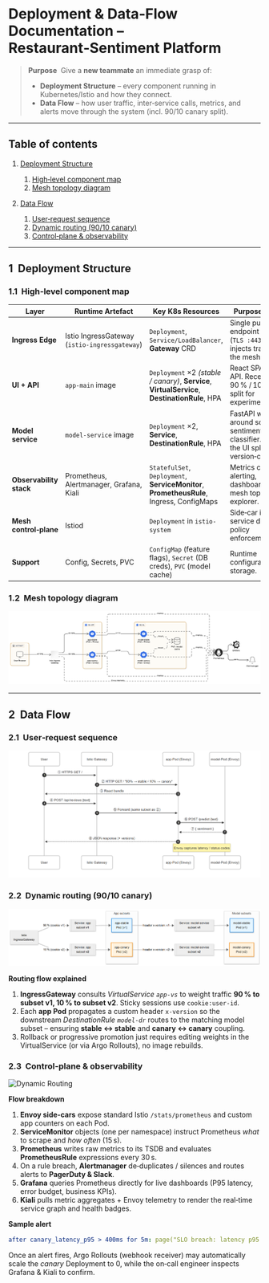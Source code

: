 # Deployment & Data‑Flow Documentation – Restaurant‑Sentiment Platform

> **Purpose**  Give a **new teammate** an immediate grasp of:
>
> - **Deployment Structure** – every component running in Kubernetes/Istio and how they connect.
> - **Data Flow** – how user traffic, inter‑service calls, metrics, and alerts move through the system (incl. 90/10 canary split).

---

## Table of contents

1. [Deployment Structure](#1-deployment-structure)

   1. [High‑level component map](#11-high%E2%80%91level-component-map)
   2. [Mesh topology diagram](#12-mesh-topology-diagram)
   <!-- 3. [Resource inventory](#13-resource-inventory) -->

2. [Data Flow](#2-data-flow)

   1. [User‑request sequence](#21-user%E2%80%91request-sequence)
   2. [Dynamic routing (90/10 canary)](#22-dynamic-routing-9010-canary)
   3. [Control‑plane & observability](#23-control%E2%80%91plane--observability)

<!-- 3. [Reading guide](#3-reading-guide) -->

---

## 1  Deployment Structure

### 1.1  High‑level component map

| Layer                   | Runtime Artefact                              | Key K8s Resources                                                                              | Purpose / Notes                                                                                            |
| ----------------------- | --------------------------------------------- | ---------------------------------------------------------------------------------------------- | ---------------------------------------------------------------------------------------------------------- |
| **Ingress Edge**        | Istio IngressGateway (`istio‑ingressgateway`) | `Deployment`, `Service/LoadBalancer`, **Gateway** CRD                                          | Single public endpoint (`TLS :443`) that injects traffic into the mesh.                                    |
| **UI + API**            | `app-main` image                              | `Deployment` ×2 _(stable / canary)_, **Service**, **VirtualService**, **DestinationRule**, HPA | React SPA + Flask API. Receives 90 % / 10 % traffic split for experiment.                                  |
| **Model service**       | `model-service` image                         | `Deployment` ×2, **Service**, **DestinationRule**, HPA                                         | FastAPI wrapper around scikit‑learn sentiment classifier. Mirrors the UI split to stay version‑consistent. |
| **Observability stack** | Prometheus, Alertmanager, Grafana, Kiali      | `StatefulSet`, `Deployment`, **ServiceMonitor**, **PrometheusRule**, Ingress, ConfigMaps       | Metrics collection, alerting, dashboards, and mesh topology explorer.                                      |
| **Mesh control‑plane**  | Istiod                                        | `Deployment` in `istio-system`                                                                 | Side‑car injection, service discovery, policy enforcement.                                                 |
| **Support**             | Config, Secrets, PVC                          | `ConfigMap` (feature flags), `Secret` (DB creds), `PVC` (model cache)                          | Runtime configuration & storage.                                                                           |

### 1.2  Mesh topology diagram

![Mesh topology](./assets/deployment.png)

---

## 2  Data Flow

### 2.1  User‑request sequence

![Sequence Diagram](./assets/sequenceDiagram.png)

### 2.2  Dynamic routing (90/10 canary)

![Dynamic Routing](./assets/dynamicrouting.png)

**Routing flow explained**

1. **IngressGateway** consults _VirtualService `app-vs`_ to weight traffic **90 % to subset v1, 10 % to subset v2**. Sticky sessions use `cookie:user-id`.
2. Each **app Pod** propagates a custom header `x-version` so the downstream _DestinationRule `model-dr`_ routes to the matching model subset – ensuring **stable ↔ stable** and **canary ↔ canary** coupling.
3. Rollback or progressive promotion just requires editing weights in the VirtualService (or via Argo Rollouts), no image rebuilds.

### 2.3  Control‑plane & observability

![Dynamic Routing](./assets/Control‑plane-and-observability.png)

**Flow breakdown**

1. **Envoy side‑cars** expose standard Istio `/stats/prometheus` and custom app counters on each Pod.
2. **ServiceMonitor** objects (one per namespace) instruct Prometheus _what_ to scrape and _how often_ (15 s).
3. **Prometheus** writes raw metrics to its TSDB and evaluates **PrometheusRule** expressions every 30 s.
4. On a rule breach, **Alertmanager** de‑duplicates / silences and routes alerts to **PagerDuty & Slack**.
5. **Grafana** queries Prometheus directly for live dashboards (P95 latency, error budget, business KPIs).
6. **Kiali** pulls metric aggregates + Envoy telemetry to render the real‑time service graph and health badges.

**Sample alert**

```yaml
after canary_latency_p95 > 400ms for 5m: page("SLO breach: latency p95 > 400ms (canary)")
```

Once an alert fires, Argo Rollouts (webhook receiver) may automatically scale the _canary_ Deployment to 0, while the on‑call engineer inspects Grafana & Kiali to confirm.
